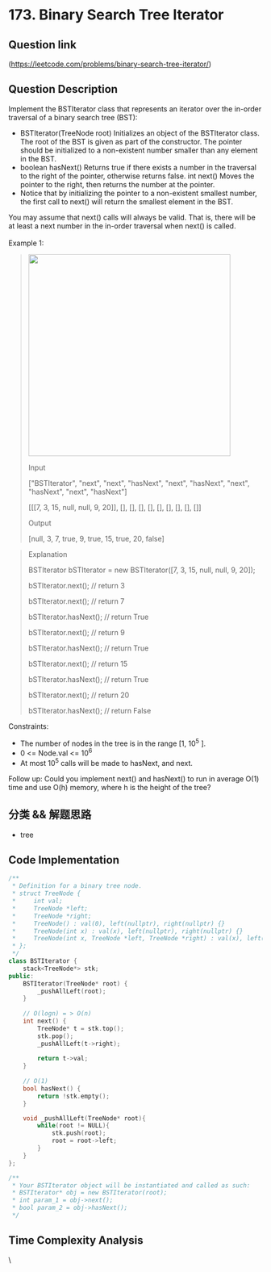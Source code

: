 # 173. Binary Search Tree Iterator

## Question link
(https://leetcode.com/problems/binary-search-tree-iterator/)

## Question Description
Implement the BSTIterator class that represents an iterator over the in-order traversal of a binary search tree (BST):

- BSTIterator(TreeNode root) Initializes an object of the BSTIterator class. The root of the BST is given as part of the constructor. The pointer should be initialized to a non-existent number smaller than any element in the BST.
- boolean hasNext() Returns true if there exists a number in the traversal to the right of the pointer, otherwise returns false.
int next() Moves the pointer to the right, then returns the number at the pointer.
- Notice that by initializing the pointer to a non-existent smallest number, the first call to next() will return the smallest element in the BST.

You may assume that next() calls will always be valid. That is, there will be at least a next number in the in-order traversal when next() is called.
<br/>
<br/>
Example 1:
> <img src="https://assets.leetcode.com/uploads/2018/12/25/bst-tree.png" width="400" />
>
> Input
>
> ["BSTIterator", "next", "next", "hasNext", "next", "hasNext", "next", "hasNext", "next", "hasNext"]
>
> [[[7, 3, 15, null, null, 9, 20]], [], [], [], [], [], [], [], [], []]
>
> Output
>
> [null, 3, 7, true, 9, true, 15, true, 20, false]

> Explanation
>
> BSTIterator bSTIterator = new BSTIterator([7, 3, 15, null, null, 9, 20]);
>
> bSTIterator.next();    // return 3
>
> bSTIterator.next();    // return 7
>
> bSTIterator.hasNext(); // return True
>
> bSTIterator.next();    // return 9
>
> bSTIterator.hasNext(); // return True
>
> bSTIterator.next();    // return 15
>
> bSTIterator.hasNext(); // return True
>
> bSTIterator.next();    // return 20
>
> bSTIterator.hasNext(); // return False

Constraints:
- The number of nodes in the tree is in the range [1, 10<sup>5</sup> ].
- 0 <= Node.val <= 10<sup>6</sup> 
- At most 10<sup>5</sup>  calls will be made to hasNext, and next.

Follow up:
Could you implement next() and hasNext() to run in average O(1) time and use O(h) memory, where h is the height of the tree?

## 分类 && 解题思路
- tree

## Code Implementation
```c++
/**
 * Definition for a binary tree node.
 * struct TreeNode {
 *     int val;
 *     TreeNode *left;
 *     TreeNode *right;
 *     TreeNode() : val(0), left(nullptr), right(nullptr) {}
 *     TreeNode(int x) : val(x), left(nullptr), right(nullptr) {}
 *     TreeNode(int x, TreeNode *left, TreeNode *right) : val(x), left(left), right(right) {}
 * };
 */
class BSTIterator {
    stack<TreeNode*> stk;
public:
    BSTIterator(TreeNode* root) {
        _pushAllLeft(root);
    }
    
    // O(logn) = > O(n)
    int next() {
        TreeNode* t = stk.top();
        stk.pop();
        _pushAllLeft(t->right);
        
        return t->val;
    }
    
    // O(1)
    bool hasNext() {
        return !stk.empty();
    }

    void _pushAllLeft(TreeNode* root){
        while(root != NULL){
            stk.push(root);
            root = root->left;
        }
    }
};

/**
 * Your BSTIterator object will be instantiated and called as such:
 * BSTIterator* obj = new BSTIterator(root);
 * int param_1 = obj->next();
 * bool param_2 = obj->hasNext();
 */
```

## Time Complexity Analysis
\